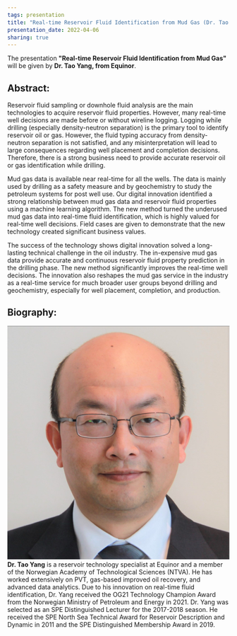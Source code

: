 ```yaml
---
tags: presentation 
title: "Real-time Reservoir Fluid Identification from Mud Gas (Dr. Tao Yang, Equinor)"
presentation_date: 2022-04-06
sharing: true 
---
```

The presentation **"Real-time Reservoir Fluid Identification from Mud Gas"** will be given by **Dr. Tao Yang, from Equinor**.
 
## Abstract:
Reservoir fluid sampling or downhole fluid analysis are the main technologies to acquire reservoir fluid properties. However, many real-time well decisions are made before or without wireline logging. Logging while drilling (especially density-neutron separation) is the primary tool to identify reservoir oil or gas. However, the fluid typing accuracy from density-neutron separation is not satisfied, and any misinterpretation will lead to large consequences regarding well placement and completion decisions. Therefore, there is a strong business need to provide accurate reservoir oil or gas identification while drilling.

Mud gas data is available near real-time for all the wells. The data is mainly used by drilling as a safety measure and by geochemistry to study the petroleum systems for post well use. Our digital innovation identified a strong relationship between mud gas data and reservoir fluid properties using a machine learning algorithm. The new method turned the underused mud gas data into real-time fluid identification, which is highly valued for real-time well decisions. Field cases are given to demonstrate that the new technology created significant business values.

The success of the technology shows digital innovation solved a long-lasting technical
challenge in the oil industry. The in-expensive mud gas data provide accurate and continuous reservoir fluid property prediction in the drilling phase. The new method significantly improves the real-time well decisions. The innovation also reshapes the mud gas service in the industry as a real-time service for much broader user groups beyond drilling and geochemistry, especially for well placement, completion, and production.


## Biography:
<div class="grid grid--p-3">
  <div class="cell cell--shrink">
   <div class="card">
        <div class="card__image">
            <img class="image" src="/assets/archive/tao-yang.png" alt="Dr Tao Yang"/>
        </div>
    </div>
  </div>
  <div class="cell cell--auto">
        <b>Dr. Tao Yang</b> is a reservoir technology specialist at Equinor and a member of the Norwegian Academy of Technological Sciences (NTVA). He has worked extensively on PVT, gas-based improved oil recovery, and advanced data analytics. Due to his innovation on real-time fluid identification, Dr. Yang received the OG21 Technology Champion Award from the Norwegian Ministry of Petroleum and Energy in 2021.
        Dr. Yang was selected as an SPE Distinguished Lecturer for the 2017-2018 season. He received the SPE North Sea Technical Award for Reservoir Description and Dynamic in 2011 and the SPE Distinguished Membership Award in 2019.
  </div>
</div>

